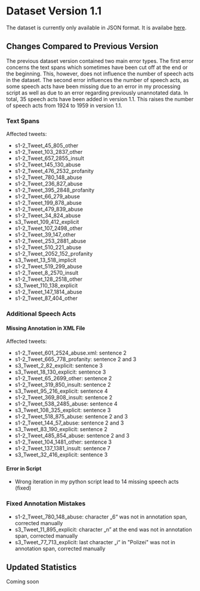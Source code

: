 # Dataset Version 1.1

The dataset is currently only available in JSON format. It is availabe [here](https://github.com/MelinaPl/speech-act-analysis/blob/main/data/version_1-1.json).

## Changes Compared to Previous Version

The previous dataset version contained two main error types. The first error concerns the text spans which sometimes have been cut off at the end or the beginning. This, however, does not influence the number of speech acts in the dataset. The second error influences the number of speech acts, as some speech acts have been missing due to an error in my processing script as well as due to an error regarding previously unannotated data. In total, 35 speech acts have been added in version 1.1. This raises the number of speech acts from 1924 to 1959 in version 1.1.

### Text Spans

Affected tweets:

-   s1-2_Tweet_45_805_other
-   s1-2_Tweet_103_2837_other
-   s1-2_Tweet_657_2855_insult
-   s1-2_Tweet_145_130_abuse
-   s1-2_Tweet_476_2532_profanity
-   s1-2_Tweet_780_148_abuse
-   s1-2_Tweet_236_827_abuse
-   s1-2_Tweet_395_2848_profanity
-   s1-2_Tweet_66_279_abuse
-   s1-2_Tweet_199_878_abuse
-   s1-2_Tweet_479_839_abuse
-   s1-2_Tweet_34_824_abuse
-   s3_Tweet_109_412_explicit
-   s1-2_Tweet_107_2498_other
-   s1-2_Tweet_39_147_other
-   s1-2_Tweet_253_2881_abuse
-   s1-2_Tweet_510_221_abuse
-   s1-2_Tweet_2052_152_profanity
-   s3_Tweet_13_518_implicit
-   s1-2_Tweet_519_299_abuse
-   s1-2_Tweet_8_2570_insult
-   s1-2_Tweet_128_2518_other
-   s3_Tweet_110_138_explicit
-   s1-2_Tweet_147_1814_abuse
-   s1-2_Tweet_87_404_other


### Additional Speech Acts

#### Missing Annotation in XML File

Affected tweets: 

-	s1-2_Tweet_601_2524_abuse.xml: sentence 2
-	s1-2_Tweet_665_778_profanity: sentence 2 and 3
-	s3_Tweet_2_82_explicit: sentence 3
-	s3_Tweet_18_130_explicit: sentence 3
-	s1-2_Tweet_65_2699_other: sentence 2
-	s1-2_Tweet_319_850_insult: sentence 2
-	s3_Tweet_95_216_explicit: sentence 4
-	s1-2_Tweet_369_808_insult: sentence 2
-	s1-2_Tweet_538_2485_abuse: sentence 4
-	s3_Tweet_108_325_explicit: sentence 3
-	s1-2_Tweet_518_875_abuse: sentence 2 and 3
-	s1-2_Tweet_144_57_abuse: sentence 2 and 3 
-	s3_Tweet_83_190_explicit: sentence 2
-	s1-2_Tweet_485_854_abuse: sentence 2 and 3
-   s1-2_Tweet_104_1481_other: sentence 3
-   s1-2_Tweet_137_1381_insult: sentence 7
-   s3_Tweet_32_416_explicit: sentence 3


#### Error in Script

- Wrong iteration in my python script lead to 14 missing speech acts (fixed)

### Fixed Annotation Mistakes

-	s1-2_Tweet_780_148_abuse: character „6“ was not in annotation span, corrected manually
-	s3_Tweet_11_895_explicit: character „n” at the end was not in annotation span, corrected manually
-	s3_Tweet_77_713_explicit: last character „i“ in "Polizei" was not in annotation span, corrected manually

## Updated Statistics

Coming soon
